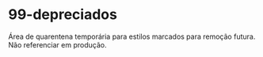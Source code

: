 # 99-depreciados
Área de quarentena temporária para estilos marcados para remoção futura. Não referenciar em produção.
